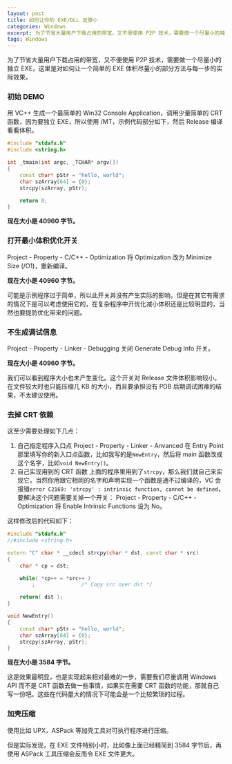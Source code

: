 ```yaml
---
layout: post
title: 如何让你的 EXE/DLL 足够小
categories: Windows
excerpt: 为了节省大量用户下载占用的带宽，又不便使用 P2P 技术，需要做一个尽量小的独立 EXE，这里是对如何让一个简单的 EXE 体积尽量小的部分方法与每一步的实际效果。
tags: Windows
---
```


为了节省大量用户下载占用的带宽，又不便使用 P2P 技术，需要做一个尽量小的独立 EXE，这里是对如何让一个简单的 EXE 体积尽量小的部分方法与每一步的实际效果。

### 初始 DEMO

用 VC++ 生成一个最简单的 Win32 Console Application，调用少量简单的 CRT 函数，因为要独立 EXE，所以使用 /MT，示例代码部分如下，然后 Release 编译看看体积。

```cpp
#include "stdafx.h"
#include <string.h>

int _tmain(int argc, _TCHAR* argv[])
{
	const char* pStr = "hello, world";
	char szArray[64] = {0};
	strcpy(szArray, pStr);

	return 0;
}
```

**现在大小是 40960 字节。**

### 打开最小体积优化开关

Project - Property - C/C++ - Optimization 将 Optimization 改为 Minimize Size (/O1)，重新编译。

**现在大小是 40960 字节。**

可能是示例程序过于简单，所以此开关并没有产生实际的影响，但是在其它有需求的情况下是可以考虑使用它的，在复杂程序中开优化减小体积还是比较明显的，当然也要提防优化带来的问题。

### 不生成调试信息

Project - Property - Linker - Debugging 关闭 Generate Debug Info 开关。

**现在大小是 40960 字节。**

我们可以看到程序大小也未产生变化。这个开关对 Release 文件体积影响较小，在文件较大时也只能压缩几 KB 的大小，而且要承担没有 PDB 后期调试困难的结果，不太建议使用。

### 去掉 CRT 依赖

这至少需要处理如下几点：

1. 自己指定程序入口点
Project - Property - Linker - Anvanced 在 Entry Point 那里填写你的新入口点函数，比如我写的是`NewEntry`，然后将 main 函数改成这个名字，比如`void NewEntry()`。
2. 自己实现用到的 CRT 函数
上面的程序里用到了`strcpy`，那么我们就自己来实现它，当然你用跟它相同的名字和声明实现一个函数是通不过编译的，VC 会报错`error C2169: 'strcpy' : intrinsic function, cannot be defined`，要解决这个问题需要关掉一个开关：
Project - Property - C/C++ - Optimization 将 Enable Intrinsic Functions 设为 No。

这样修改后的代码如下：

```cpp
#include "stdafx.h"
//#include <string.h>

extern "C" char * __cdecl strcpy(char * dst, const char * src)
{
	char * cp = dst;

	while( *cp++ = *src++ )
		;               /* Copy src over dst */

	return( dst );
}

void NewEntry()
{
	const char* pStr = "hello, world";
	char szArray[64] = {0};
	strcpy(szArray, pStr);
}
```

**现在大小是 3584 字节。**

这是效果最明显，也是实现起来相对最难的一步，需要我们尽量调用 Windows API 而不是 CRT 函数去做一些事情，如果实在需要 CRT 函数的功能，那就自己写一份吧。这些在代码量大的情况下可能会是一个比较繁琐的过程。

### 加壳压缩

使用比如 UPX，ASPack 等加壳工具对可执行程序进行压缩。

但是实际发现，在 EXE 文件特别小时，比如像上面已经精简到 3584 字节后，再使用 ASPack 工具压缩会反而令 EXE 文件更大。
